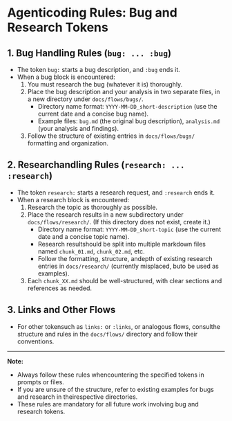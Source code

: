 # Agenticoding Rules: Bug and Research Tokens

## 1. Bug Handling Rules (`bug: ... :bug`)
- The token `bug:` starts a bug description, and `:bug` ends it.
- When a bug block is encountered:
  1. You must research the bug (whatever it is) thoroughly.
  2. Place the bug description and your analysis in two separate files, in a new directory under `docs/flows/bugs/`.
     - Directory name format: `YYYY-MM-DD_short-description` (use the current date and a concise bug name).
     - Example files: `bug.md` (the original bug description), `analysis.md` (your analysis and findings).
  3. Follow the structure of existing entries in `docs/flows/bugs/` formatting and organization.

## 2. Researchandling Rules (`research: ... :research`)
- The token `research:` starts a research request, and `:research` ends it.
- When a research block is encountered:
  1. Research the topic as thoroughly as possible.
  2. Place the research results in a new subdirectory under `docs/flows/research/`. (If this directory does not exist, create it.)
     - Directory name format: `YYYY-MM-DD_short-topic` (use the current date and a concise topic name).
     - Research resultshould be split into multiple markdown files named `chunk_01.md`, `chunk_02.md`, etc.
     - Follow the formatting, structure, andepth of existing research entries in `docs/research/` (currently misplaced, buto be used as examples).
  3. Each `chunk_XX.md` should be well-structured, with clear sections and references as needed.

## 3. Links and Other Flows
- For other tokensuch as `links:` or `:links`, or analogous flows, consulthe structure and rules in the `docs/flows/` directory and follow their conventions.

---

**Note:**
- Always follow these rules whencountering the specified tokens in prompts or files.
- If you are unsure of the structure, refer to existing examples for bugs and research in theirespective directories.
- These rules are mandatory for all future work involving bug and research tokens.



